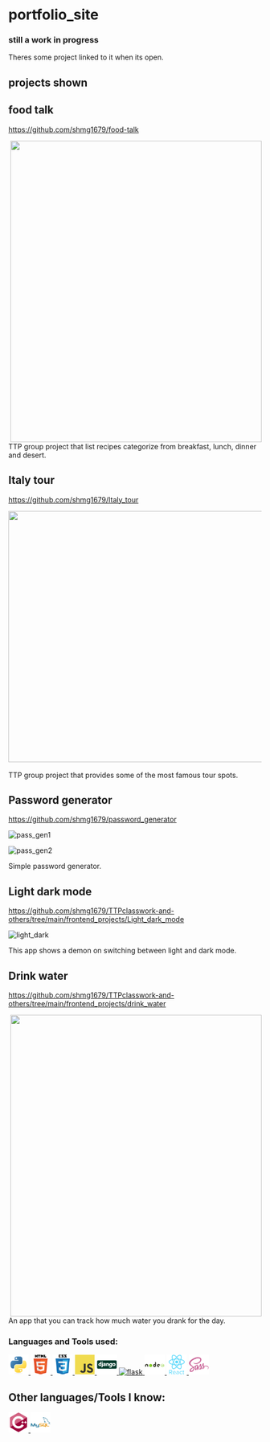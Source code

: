 # portfolio_site
### still a work in progress

Theres some project linked to it when its open.

## projects shown
## food talk
https://github.com/shmg1679/food-talk

<img src = "https://user-images.githubusercontent.com/91004979/152427851-20635412-39eb-4b36-91b1-072fabfa23e6.jpg" width="500" height="600" style="float:right;">

TTP group project that list recipes categorize from breakfast, lunch, dinner and desert.

## Italy tour
https://github.com/shmg1679/Italy_tour

<img src = "https://user-images.githubusercontent.com/91004979/152422866-505f03cd-dde7-49b5-a277-95ff16666696.jpg" width="700" height="500">

TTP group project that provides some of the most famous tour spots.

## Password generator
https://github.com/shmg1679/password_generator

![pass_gen1](https://user-images.githubusercontent.com/91004979/158325893-eb5c4ba8-ba66-4901-b8cc-251873fc67cf.png)

![pass_gen2](https://user-images.githubusercontent.com/91004979/158325924-4141fb4a-1b6c-486c-8dbb-8d76e47cd798.png)

Simple password generator.


## Light dark mode
https://github.com/shmg1679/TTPclasswork-and-others/tree/main/frontend_projects/Light_dark_mode

![light_dark](https://user-images.githubusercontent.com/91004979/158323044-10702fbf-6e16-4749-9380-8607b599260d.gif)

This app shows a demon on switching between light and dark mode.

## Drink water
https://github.com/shmg1679/TTPclasswork-and-others/tree/main/frontend_projects/drink_water

<img src = "https://user-images.githubusercontent.com/91004979/158329062-003139b8-858a-454a-988e-fb2f75d0c8aa.png" width="500" height="600" style="float:right;">

An app that you can track how much water you drank for the day.

<h3 align="left">Languages and Tools used:</h3>
<p align="left"> <a href="https://www.python.org" target="_blank" rel="noreferrer"> <img src="https://raw.githubusercontent.com/devicons/devicon/master/icons/python/python-original.svg" alt="python" width="40" height="40"/> </a> <a href="https://www.w3.org/html/" target="_blank" rel="noreferrer"> <img src="https://raw.githubusercontent.com/devicons/devicon/master/icons/html5/html5-original-wordmark.svg" alt="html5" width="40" height="40"/> </a> <a href="https://www.w3schools.com/css/" target="_blank" rel="noreferrer"> <img src="https://raw.githubusercontent.com/devicons/devicon/master/icons/css3/css3-original-wordmark.svg" alt="css3" width="40" height="40"/> </a> <a href="https://developer.mozilla.org/en-US/docs/Web/JavaScript" target="_blank" rel="noreferrer"> <img src="https://raw.githubusercontent.com/devicons/devicon/master/icons/javascript/javascript-original.svg" alt="javascript" width="40" height="40"/> </a> <a href="https://www.djangoproject.com/" target="_blank" rel="noreferrer"> <img src="https://raw.githubusercontent.com/devicons/devicon/master/icons/django/django-original.svg" alt="django" width="40" height="40"/> </a> <a href="https://flask.palletsprojects.com/" target="_blank" rel="noreferrer"> <img src="https://www.vectorlogo.zone/logos/pocoo_flask/pocoo_flask-icon.svg" alt="flask" width="40" height="40"/> </a>  <a href="https://nodejs.org" target="_blank" rel="noreferrer"> <img src="https://raw.githubusercontent.com/devicons/devicon/master/icons/nodejs/nodejs-original-wordmark.svg" alt="nodejs" width="40" height="40"/>  <a href="https://reactjs.org/" target="_blank" rel="noreferrer"> <img src="https://raw.githubusercontent.com/devicons/devicon/master/icons/react/react-original-wordmark.svg" alt="react" width="40" height="40"/> </a> <a href="https://sass-lang.com" target="_blank" rel="noreferrer"> <img src="https://raw.githubusercontent.com/devicons/devicon/master/icons/sass/sass-original.svg" alt="sass" width="40" height="40"/> </a> </p>

## Other languages/Tools I know:
<p align="left"> <a href="https://www.w3schools.com/cpp/" target="_blank" rel="noreferrer"> <img src="https://raw.githubusercontent.com/devicons/devicon/master/icons/cplusplus/cplusplus-original.svg" alt="cplusplus" width="40" height="40"/> </a> <a href="https://www.mysql.com/" target="_blank" rel="noreferrer"> <img src="https://raw.githubusercontent.com/devicons/devicon/master/icons/mysql/mysql-original-wordmark.svg" alt="mysql" width="40" height="40"/> </a> </p>
